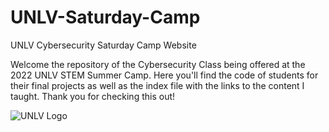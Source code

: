 # UNLV-Saturday-Camp
UNLV Cybersecurity Saturday Camp Website

Welcome the repository of the Cybersecurity Class being offered at the 2022 UNLV STEM Summer Camp. Here you'll find the code of students for their final projects as well as the index file with the links to the content I taught. Thank you for checking this out!

![UNLV Logo](/Images/UNLVEducationalOutreach.jpg)  

